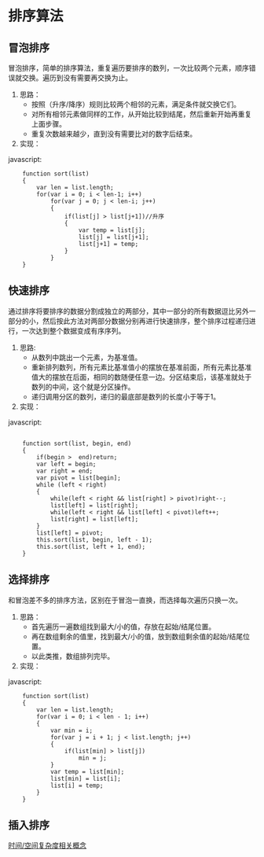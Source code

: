 # 排序算法

## 冒泡排序
冒泡排序，简单的排序算法，重复遍历要排序的数列，一次比较两个元素，顺序错误就交换。遍历到没有需要再交换为止。
1. 思路：
    *   按照（升序/降序）规则比较两个相邻的元素，满足条件就交换它们。
    *   对所有相邻元素做同样的工作，从开始比较到结尾，然后重新开始再重复上面步骤。
    *   重复次数越来越少，直到没有需要比对的数字后结束。
2. 实现：

javascript:
```
    function sort(list)
    {
        var len = list.length;
        for(var i = 0; i < len-1; i++)
            for(var j = 0; j < len-i; j++)
            {
                if(list[j] > list[j+1])//升序
                {
                    var temp = list[j];
                    list[j] = list[j+1];
                    list[j+1] = temp;
                }
            }
    }
```
## 快速排序
通过排序将要排序的数据分割成独立的两部分，其中一部分的所有数据逗比另外一部分的小，然后按此方法对两部分数据分别再进行快速排序，整个排序过程递归进行，一次达到整个数据变成有序序列。
1. 思路:
    *   从数列中跳出一个元素，为基准值。
    *   重新排列数列，所有元素比基准值小的摆放在基准前面，所有元素比基准值大的摆放在后面，相同的数随便任意一边。分区结束后，该基准就处于数列的中间，这个就是分区操作。
    *   递归调用分区的数列，递归的最底部是数列的长度小于等于1。
2. 实现：

javascript:
```
    
    function sort(list, begin, end)
    {
        if(begin >  end)return;
        var left = begin;
        var right = end;
        var pivot = list[begin];
        while (left < right)  
        {
            while(left < right && list[right] > pivot)right--;
            list[left] = list[right];
            while(left < right && list[left] < pivot)left++;
            list[right] = list[left];
        }
        list[left] = pivot;
        this.sort(list, begin, left - 1);
        this.sort(list, left + 1, end);
    }
```

## 选择排序
和冒泡差不多的排序方法，区别在于冒泡一直换，而选择每次遍历只换一次。
1. 思路：
    *   首先遍历一遍数组找到最大/小的值，存放在起始/结尾位置。
    *   再在数组剩余的值里，找到最大/小的值，放到数组剩余值的起始/结尾位置。
    *   以此类推，数组排列完毕。
2. 实现：

javascript:
```
    function sort(list)
    {
        var len = list.length;
        for(var i = 0; i < len - 1; i++)
        {
            var min = i; 
            for(var j = i + 1; j < list.length; j++)
            {
                if(list[min] > list[j])
                    min = j;
            }
            var temp = list[min];
            list[min] = list[i];
            list[i] = temp;
        }
    }
```

## 插入排序


[时间/空间复杂度相关概念](http://blog.csdn.net/zolalad/article/details/11848739)